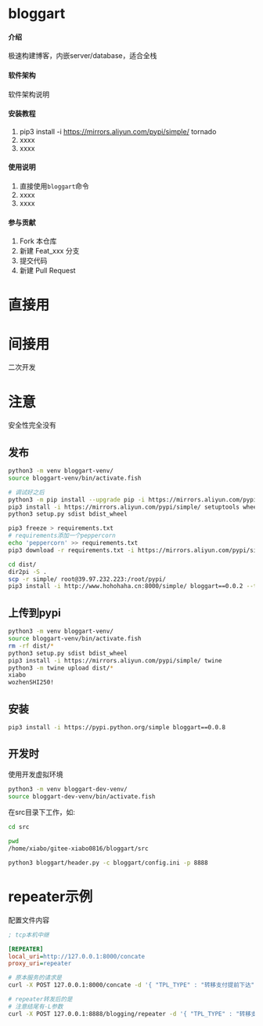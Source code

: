 # bloggart

#### 介绍
极速构建博客，内嵌server/database，适合全栈

#### 软件架构
软件架构说明


#### 安装教程

1.  pip3 install -i https://mirrors.aliyun.com/pypi/simple/ tornado
2.  xxxx
3.  xxxx

#### 使用说明

1.  直接使用`bloggart`命令
2.  xxxx
3.  xxxx

#### 参与贡献

1.  Fork 本仓库
2.  新建 Feat_xxx 分支
3.  提交代码
4.  新建 Pull Request

# 直接用

# 间接用

二次开发

# 注意

安全性完全没有

## 发布

```bash
python3 -m venv bloggart-venv/
source bloggart-venv/bin/activate.fish

# 调试好之后
python3 -m pip install --upgrade pip -i https://mirrors.aliyun.com/pypi/simple/
pip3 install -i https://mirrors.aliyun.com/pypi/simple/ setuptools wheel
python3 setup.py sdist bdist_wheel

pip3 freeze > requirements.txt
# requirements添加一个peppercorn
echo 'peppercorn' >> requirements.txt
pip3 download -r requirements.txt -i https://mirrors.aliyun.com/pypi/simple/ -d dist/

cd dist/
dir2pi -S .
scp -r simple/ root@39.97.232.223:/root/pypi/
pip3 install -i http://www.hohohaha.cn:8000/simple/ bloggart==0.0.2 --trusted-host www.hohohaha.cn
```

## 上传到pypi

```bash
python3 -m venv bloggart-venv/
source bloggart-venv/bin/activate.fish
rm -rf dist/*
python3 setup.py sdist bdist_wheel
pip3 install -i https://mirrors.aliyun.com/pypi/simple/ twine
python3 -m twine upload dist/*
xiabo
wozhenSHI250!
```

## 安装

```bash
pip3 install -i https://pypi.python.org/simple bloggart==0.0.8
```


## 开发时

使用开发虚拟环境
```bash
python3 -m venv bloggart-dev-venv/
source bloggart-dev-venv/bin/activate.fish
```

在src目录下工作，如:
```bash
cd src

pwd
/home/xiabo/gitee-xiabo0816/bloggart/src

python3 bloggart/header.py -c bloggart/config.ini -p 8888
```

# repeater示例


配置文件内容
```ini
; tcp本机中继

[REPEATER]
local_uri=http://127.0.0.1:8000/concate
proxy_uri=repeater
```


```bash
# 原本服务的请求是
curl -X POST 127.0.0.1:8000/concate -d '{ "TPL_TYPE" : "转移支付提前下达", "PRO_START_YEAR" : "2018", "PRO_NAME" : "省财政“三农”转移支付资金", "FISCAL_YEAR" : "2018", "CREATE_TIME" : "2018年6月30日", "EXP_FUNC_CODE" : "农林水支出—农业—其他农业支出（2130199）", "GOV_BGT_ECO_CODE" : "51301-上下级政府间转移性支出", "FOUND_TYPE_CODE" : "一般公共预算", "TP_FUNC_CODE" : "农林水支出—农业—其他农业支出（2130199）", "PRO_PAY_DIC_CODE" : "支出", "POLICY_NAME" : "《财政部关于开展田园综合体建设试点工作的通知》（财办〔2017〕29号）和《关于做好2017年田园综合体试点工作的意见》（财办农〔2017〕71号）", "INCOME_SORT_CODE" : "1100224农村综合改革转移支付收入", "TEMPLATE_ID": "1" }'

# repeater转发后的是
# 注意结尾有-L参数
curl -X POST 127.0.0.1:8888/blogging/repeater -d '{ "TPL_TYPE" : "转移支付提前下达", "PRO_START_YEAR" : "2018", "PRO_NAME" : "省财政“三农”转移支付资金", "FISCAL_YEAR" : "2018", "CREATE_TIME" : "2018年6月30日", "EXP_FUNC_CODE" : "农林水支出—农业—其他农业支出（2130199）", "GOV_BGT_ECO_CODE" : "51301-上下级政府间转移性支出", "FOUND_TYPE_CODE" : "一般公共预算", "TP_FUNC_CODE" : "农林水支出—农业—其他农业支出（2130199）", "PRO_PAY_DIC_CODE" : "支出", "POLICY_NAME" : "《财政部关于开展田园综合体建设试点工作的通知》（财办〔2017〕29号）和《关于做好2017年田园综合体试点工作的意见》（财办农〔2017〕71号）", "INCOME_SORT_CODE" : "1100224农村综合改革转移支付收入", "TEMPLATE_ID": "1" }' -L
```